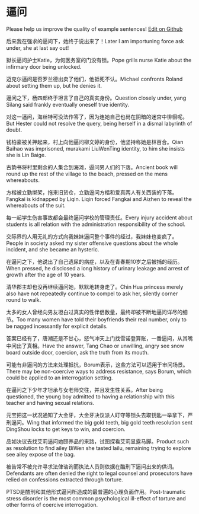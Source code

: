 # 逼问

Please help us improve the quality of example sentences! [Edit on Github](https://github.com/jiyushe/jiyu-example-sentence-source/blob/main/chinese/biwen.md)

<p><span class="chinese">后来我在强求的逼问下，她终于说出来了！</span><span class="english">Later I am importuning force ask under, she at last say out!</span></p>

<p><span class="chinese">狱长逼问护士Katie，为何医务室的门没有锁。</span><span class="english">Pope grills nurse Katie about the infirmary door being unlocked.</span></p>

<p><span class="chinese">迈克尔逼问是否罗兰德出卖了他们，他抵死不认。</span><span class="english">Michael confronts Roland about setting them up, but he denies it.</span></p>

<p><span class="chinese">逼问之下，杨四郎终于坦言了自己的真实身份。</span><span class="english">Question closely under, yang Silang said frankly eventually oneself true identity.</span></p>

<p><span class="chinese">对这一逼问，海丝特可没法作答了，因为连她自己也尚在阴暗的迷宫中徘徊呢。</span><span class="english">But Hester could not resolve the query, being herself in a dismal labyrinth of doubt.</span></p>

<p><span class="chinese">钱柏豪被关押起来，村上向他逼问柳文婷的身份，他坚持称她是林百合。</span><span class="english">Qian Baihao was imprisoned, murakami LiuWenTing identity, to him she insists she is Lin Baige.</span></p>

<p><span class="chinese">古韵书将村里剩余的人集合到海滩，逼问男人们的下落。</span><span class="english">Ancient book will round up the rest of the village to the beach, pressed on the mens whereabouts.</span></p>

<p><span class="chinese">方楷被立勤绑架，拖来旧货仓，立勤逼问方楷和爱真两人有关西装的下落。</span><span class="english">Fangkai is kidnapped by Liqin. Liqin forced Fangkai and Aizhen to reveal the whereabouts of the suit.</span></p>

<p><span class="chinese">每一起学生伤害事故都会最终逼问学校的管理责任。</span><span class="english">Every injury accident about students is all relation with the administration responsibility of the school.</span></p>

<p><span class="chinese">交际界的人用无礼的方式向我妹妹逼问整个事件的经过，我妹妹也变疯了。</span><span class="english">People in society asked my sister offensive questions about the whole incident, and she became an hysteric.</span></p>

<p><span class="chinese">在逼问之下，他说出了自己遗尿的病症，以及在青春期10岁之后被捕的经历。</span><span class="english">When pressed, he disclosed a long history of urinary leakage and arrest of growth after the age of 10 years.</span></p>

<p><span class="chinese">清华郡主却也没再继续逼问她，默默地转身走了。</span><span class="english">Chin Hua princess merely also have not repeatedly continue to compel to ask her, silently corner round to walk.</span></p>

<p><span class="chinese">太多的女人曾经向男友坦白过真实的性伴侣数量，最终却被不断地逼问详尽的细节。</span><span class="english">Too many women have told their boyfriends their real number, only to be nagged incessantly for explicit details.</span></p>

<p><span class="chinese">答案已经有了，唐潮还是不甘心，怒气冲天上门找雪诺登算账，一番逼问，从其嘴中问出了真相。</span><span class="english">Have the answer, Tang Chao or unwilling, angry see snow board outside door, coercion, ask the truth from its mouth.</span></p>

<p><span class="chinese">可能有非逼问的方法来处理抵抗，Borum表示，这些方法可以适用于审问场景。</span><span class="english">There may be non-coercive ways to address resistance, says Borum, which could be applied to an interrogation setting.</span></p>

<p><span class="chinese">在逼问之下少年才坦承与女老师交往，并且发生性关系。</span><span class="english">After being questioned, the young boy admitted to having a relationship with this teacher and having sexual relations.</span></p>

<p><span class="chinese">元宝把这一状况通知了大金牙，大金牙决议派人盯守等锁头去取钥匙一举拿下，严刑逼问。</span><span class="english">Wing that informed the big gold teeth, big gold teeth resolution sent DingShou locks to get keys to win, and coercion.</span></p>

<p><span class="chinese">品如决议去找艾莉逼问她颐养品的来路，试图探看艾莉显露马脚。</span><span class="english">Product such as resolution to find ailey BiWen she tasted lailu, remaining trying to explore see ailey expose of the bag.</span></p>

<p><span class="chinese">被告常不被允许寻求法侓谘询而执法人员则依据在酷刑下逼问出来的供词。</span><span class="english">Defendants are often denied the right to legal counsel and prosecutors have relied on confessions extracted through torture.</span></p>

<p><span class="chinese">PTSD是酷刑和其他形式逼问所造成的最普遍的心理负面作用。</span><span class="english">Post-traumatic stress disorder is the most common psychological ill-effect of torture and other forms of coercive interrogation.</span></p>

